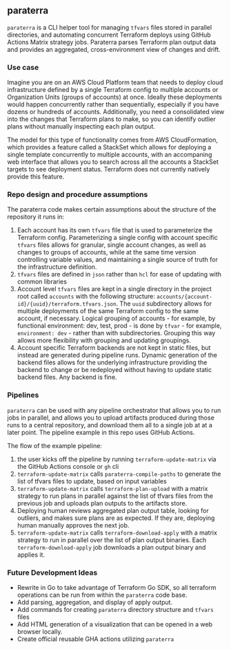 ## paraterra

`paraterra` is a CLI helper tool for managing `tfvars` files stored in parallel directories, and automating concurrent Terraform deploys using GitHub Actions Matrix strategy jobs. Paraterra parses Terraform plan output data and provides an aggregated, cross-environment view of changes and drift. 

### Use case  

Imagine you are on an AWS Cloud Platform team that needs to deploy cloud infrastructure defined by a single Terraform config to multiple accounts or Organization Units (groups of accounts) at once. Ideally these deployments would happen concurrently rather than sequentially, especially if you have dozens or hundreds of accounts. Additionally, you need a consolidated view into the changes that Terraform plans to make, so you can identify outlier plans without manually inspecting each plan output.  
  
The model for this type of functionality comes from AWS CloudFormation, which provides a feature called a StackSet which allows for deploying a single template concurrently to multiple accounts, with an accompaning web interface that allows you to search across all the accounts a StackSet targets to see deployment status. Terraform does not currently natively provide this feature.  
  
### Repo design and procedure assumptions  
The paraterra code makes certain assumptions about the structure of the repository it runs in:  
  
1) Each account has its own `tfvars` file that is used to parameterize the Terraform config. Parameterizing a single config with account specific `tfvars` files allows for granular, single account changes, as well as changes to groups of accounts, while at the same time version controlling variable values, and maintaining a single source of truth for the infrastructure definition.    
1) `tfvars` files are defined in `json` rather than `hcl` for ease of updating with common libraries  
1) Account level `tfvars` files are kept in a single directory in the project root called `accounts` with the following structure:  `accounts/{account-id}/{uuid}/terraform.tfvars.json`. The `uuid` subdirectory allows for multiple deployments of the same Terraform config to the same account, if necessary. Logical grouping of accounts - for example, by functional environment: dev, test, prod - is done by `tfvar` - for example, `environment: dev` - rather than with subdirectories. Grouping this way allows more flexibility with grouping and updating groupings.
1) Account specific Terraform backends are not kept in static files, but instead are generated during pipeline runs. Dynamic generation of the backend files allows for the underlying infrastructure providing the backend to change or be redeployed without having to update static backend files. Any backend is fine. 
  
### Pipelines  
`paraterra` can be used with any pipeline orchestrator that allows you to run jobs in parallel, and allows you to upload artifacts produced during those runs to a central repository, and download them all to a single job at at a later point. The pipeline example in this repo uses GitHub Actions.

The flow of the example pipeline:

1) the user kicks off the pipeline by running `terraform-update-matrix` via the GitHub Actions console or `gh` cli  
1) `terraform-update-matrix` calls `paraterra-compile-paths` to generate the list of tfvars files to update, based on input variables  
1) `terraform-update-matrix` calls `terraform-plan-upload` with a matrix strategy to run plans in parallel against the list of tfvars files from the previous job and uploads plan outputs to the artifacts store. 
1) Deploying human reviews aggregated plan output table, looking for outliers, and makes sure plans are as expected. If they are, deploying human manually approves the next job.
1) `terraform-update-matrix` calls `terraform-download-apply` with a matrix strategy to run in parallel over the list of plan output binaries. Each `terraform-download-apply` job downloads a plan output binary and applies it.
  
### Future Development Ideas
- Rewrite in Go to take advantage of Terraform Go SDK, so all terraform operations can be run from within the `paraterra` code base.  
- Add parsing, aggregation, and display of apply output.  
- Add commands for creating `paraterra` directory structure and `tfvars` files
- Add HTML generation of a visualization that can be opened in a web browser locally.  
- Create official reusable GHA actions utilizing `paraterra`